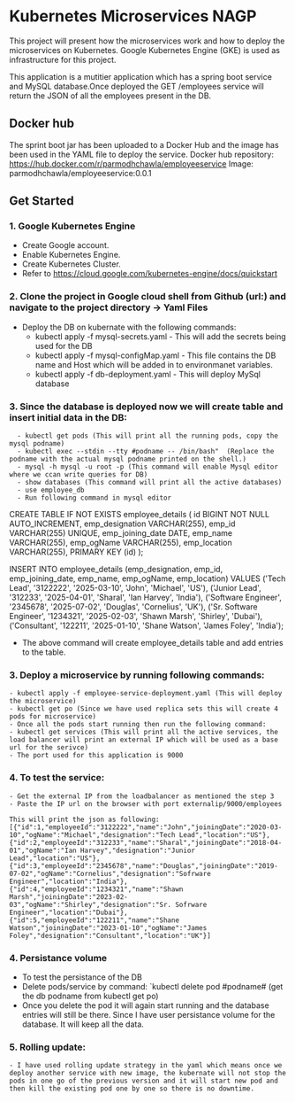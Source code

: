 # Kubernetes Microservices NAGP
This project will present how the microservices work and how to deploy the microservices on Kubernetes.
Google Kubernetes Engine (GKE) is used as infrastructure for this project.

This application is a mutitier application which has a spring boot service and MySQL database.Once deployed the GET /employees service will return the JSON of all the employees present in the DB.

## Docker hub
The sprint boot jar has been uploaded to a Docker Hub and the image has been used in the YAML file to deploy the service. 
Docker hub repository: https://hub.docker.com/r/parmodhchawla/employeeservice
Image:  parmodhchawla/employeeservice:0.0.1 
 
## Get Started
### 1. Google Kubernetes Engine
- Create Google account.
- Enable Kubernetes Engine.
- Create Kubernetes Cluster.
- Refer to https://cloud.google.com/kubernetes-engine/docs/quickstart

### 2. Clone the project in Google cloud shell from Github (url:) and navigate to the project directory -> Yaml Files
  - Deploy the DB on kubernate with the following commands:
      - kubectl apply -f mysql-secrets.yaml - This will add the secrets being used for the DB
      - kubectl apply -f mysql-configMap.yaml - This file contains the DB name and Host which will be added in to environmanet variables.
      - kubectl apply -f db-deployment.yaml - This will deploy MySql database
      
### 3. Since the database is deployed now we will create table and insert initial data in the DB:
      - kubectl get pods (This will print all the running pods, copy the mysql podname)
      - kubectl exec --stdin --tty #podname -- /bin/bash"  (Replace the podname with the actual mysql podname printed on the shell.)
      - mysql -h mysql -u root -p (This command will enable Mysql editor where we ccan write queries for DB)
      - show databases (This command will print all the active databases)
      - use employee_db 
      - Run following command in mysql editor
      
CREATE TABLE IF NOT EXISTS employee_details (
  id BIGINT NOT NULL AUTO_INCREMENT,
  emp_designation VARCHAR(255),
  emp_id VARCHAR(255) UNIQUE,
  emp_joining_date DATE,
  emp_name VARCHAR(255),
  emp_ogName VARCHAR(255),
  emp_location VARCHAR(255),
  PRIMARY KEY (id)
);

INSERT INTO employee_details (emp_designation, emp_id, emp_joining_date, emp_name, emp_ogName, emp_location)
VALUES 
('Tech Lead', '3122222', '2025-03-10', 'John', 'Michael', 'US'),
('Junior Lead', '312233', '2025-04-01', 'Sharal', 'Ian Harvey', 'India'),
('Software Engineer', '2345678', '2025-07-02', 'Douglas', 'Cornelius', 'UK'),
('Sr. Software Engineer', '1234321', '2025-02-03', 'Shawn Marsh', 'Shirley', 'Dubai'),
('Consultant', '122211', '2025-01-10', 'Shane Watson', 'James Foley', 'India');


- The above command will create employee_details table and add entries to the table.

### 3. Deploy a microservice by running following commands:
    - kubectl apply -f employee-service-deployment.yaml (This will deploy the microservice)
    - kubectl get po (Since we have used replica sets this will create 4 pods for microservice)
    - Once all the pods start running then run the following command:
    - kubectl get services (This will print all the active services, the load balancer will print an external IP which will be used as a base url for the serivce)
    - The port used for this application is 9000
    
### 4. To test the service:
    - Get the external IP from the loadbalancer as mentioned the step 3
    - Paste the IP url on the browser with port externalip/9000/employees
    
    This will print the json as following:
    [{"id":1,"employeeId":"3122222","name":"John","joiningDate":"2020-03-10","ogName":"Michael","designation":"Tech Lead","location":"US"},{"id":2,"employeeId":"312233","name":"Sharal","joiningDate":"2018-04-01","ogName":"Ian Harvey","designation":"Junior Lead","location":"US"},{"id":3,"employeeId":"2345678","name":"Douglas","joiningDate":"2019-07-02","ogName":"Cornelius","designation":"Sofrware Engineer","location":"India"},{"id":4,"employeeId":"1234321","name":"Shawn Marsh","joiningDate":"2023-02-03","ogName":"Shirley","designation":"Sr. Sofrware Engineer","location":"Dubai"},{"id":5,"employeeId":"122211","name":"Shane Watson","joiningDate":"2023-01-10","ogName":"James Foley","designation":"Consultant","location":"UK"}]

### 4. Persistance volume
- To test the persistance of the DB
- Delete pods/service by command: `kubectl delete pod #podname#  (get the db podname from kubectl get po)
- Once you delete the pod it will again start running and the database entries will still be there. Since I have user persistance volume for the database. It will keep all the data.

### 5. Rolling update:
    - I have used rolling update strategy in the yaml which means once we deploy another service with new image, the kubernate will not stop the pods in one go of the previous version and it will start new pod and then kill the existing pod one by one so there is no downtime.

